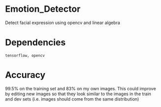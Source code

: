 # Emotion_Detector
Detect facial expression using opencv and linear algebra

# Dependencies

`tensorflow, opencv`

# Accuracy

99.5% on the training set and 83% on my own images. This could improve by editing new images so that they look similar to the images in the train and dev sets (i.e. images should come from the same distribution)
